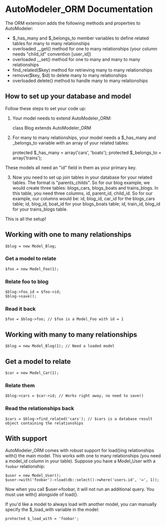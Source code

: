 # AutoModeler_ORM Documentation

The ORM extension adds the following methods and properties to AutoModeler:

 * $_has_many and $_belongs_to member variables to define related tables for many to many relationships
 * overloaded __get() method for one to many relationships (your column needs "child_id" convention [user_id])
 * overloaded __set() method for one to many and many to many relationships
 * find_related($key) method for retrieving many to many relationships
 * remove($key, $id) to delete many to many relationships
 * overloaded delete() method to handle many to many relationships

## How to set up your database and model

Follow these steps to set your code up:

1. Your model needs to extend AutoModeler_ORM:

	class Blog extends AutoModeler_ORM

2. For many to many relationships, your model needs a $_has_many and _belongs_to variable with an array of your related tables:

	protected $_has_many = array('cars', 'boats');
	protected $_belongs_to = array('trains');

These models all need an "id" field in them as your primary key.

3. Now you need to set up join tables in your database for your related tables. The format is "parents_childs". So for our blog example, we would create three tables: blogs_cars, blogs_boats and trains_blogs. In this table, you need three columns, id, parent_id, child_id. So for our example, our columns would be: id, blog_id, car_id for the blogs_cars table; id, blog_id, boat_id for your blogs_boats table;  id, train_id, blog_id for your trains_blogs table.

This is all the setup!

## Working with one to many relationships

	$blog = new Model_Blog;

### Get a model to relate

	$foo = new Model_Foo(1);

### Relate foo to blog

	$blog->foo_id = $foo->id;
	$blog->save();

### Read it back

	$foo = $blog->foo; // $foo is a Model_Foo with id = 1

## Working with many to many relationships

	$blog = new Model_Blog(1); // Need a loaded model

## Get a model to relate

	$car = new Model_Car(1);

### Relate them

	$blog->cars = $car->id; // Works right away, no need to save()

### Read the relationships back

	$cars = $blog->find_related('cars'); // $cars is a database result object containing the relationships

## With support

AutoModeler_ORM comes with robust support for load()ing relationships with() the main model. This works with one to many relationships (you need a model_id column in your table). Suppose you have a Model_User with a `foobar` relationship:

	$user = new Model_User();
	$user->with('foobar')->load(db::select()->where('users.id', '=', 1));

Now when you call $user->foobar, it will not run an additional query. You must use with() alongside of load().

If you'd like a model to always load with another model, you can manually specify the $_load_with variable in the model:

	protected $_load_with = 'foobar';